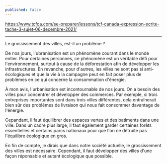 ```yaml
---
published: false
---
```

https://www.tcfca.com/se-preparer/lessons/tcf-canada-expression-ecrite-tache-3-sujet-06-decembre-2021/

---

Le grossissement des villes, est-il un problème ?

De nos jours, l'ubranisation est un phénomène courant dans le monde entier. Pour certaines personnes, ce phénomène est un véritable défi pour l'environnement, surtout à cause de la déforestation afin de développer les infrastructures. En revanche, pour d'autres, les villes ne sont pas si anti-écologiques et que la vie à la campagne peut en fait poser plus de problèmes en ce qui concerne la consommation d'énergie.

À mon avis, l'urbanisation est incontournable de nos jours. On a besoin des villes pour concentrer et développer des commerces. Par exemple, si trois entreprises importantes sont dans trois villes différentes, cela entraînerait bien sûr des problèmes de livraison qui nous fait consommer davantage de l'énergie.

Cepandant, il faut équilibrer des espaces vertes et des batîments dans une ville. Dans un cadre plus large, il faut également garder certaines forêts essentielles et certains parcs nationaux pour que l'on ne détruite pas l'équilibre écologique en gros. 

En fin de compte, je dirais que dans notre société actuelle, le grossissement des villes est nécessaire. Cependant, il faut développer des villes d'une façon réponsable et autant écologique que possible.
